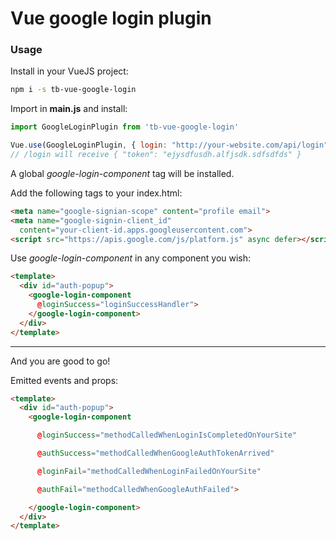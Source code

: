 # Vue google login plugin

### Usage
Install in your VueJS project:

```bash
npm i -s tb-vue-google-login
```

Import in __main.js__ and install:

```javascript
import GoogleLoginPlugin from 'tb-vue-google-login'

Vue.use(GoogleLoginPlugin, { login: "http://your-website.com/api/login" })
// /login will receive { "token": "ejysdfusdh.alfjsdk.sdfsdfds" }
```

A global _google-login-component_ tag will be installed.<br>

Add the following tags to your index.html:
```html
<meta name="google-signian-scope" content="profile email">
<meta name="google-signin-client_id"
  content="your-client-id.apps.googleusercontent.com">
<script src="https://apis.google.com/js/platform.js" async defer></script>
```

Use _google-login-component_ in any component you wish:

```html
<template>
  <div id="auth-popup">
    <google-login-component
      @loginSuccess="loginSuccessHandler">
    </google-login-component>
  </div>
</template>
```

<hr>

And you are good to go!

Emitted events and props:

```html
<template>
  <div id="auth-popup">
    <google-login-component

      @loginSuccess="methodCalledWhenLoginIsCompletedOnYourSite"

      @authSuccess="methodCalledWhenGoogleAuthTokenArrived"

      @loginFail="methodCalledWhenLoginFailedOnYourSite"

      @authFail="methodCalledWhenGoogleAuthFailed">

    </google-login-component>
  </div>
</template>
```
